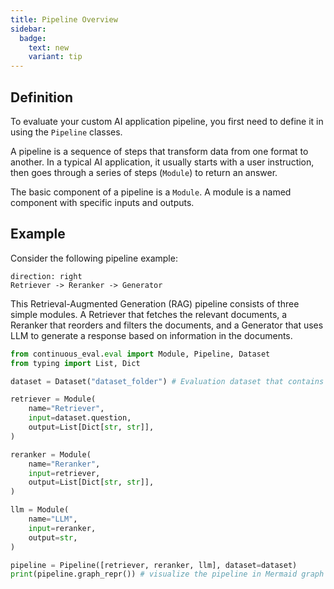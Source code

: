 ```yaml
---
title: Pipeline Overview
sidebar:
  badge:
    text: new
    variant: tip
---
```


## Definition

To evaluate your custom AI application pipeline, you first need to define it in using the `Pipeline` classes.
<br>

A pipeline is a sequence of steps that transform data from one format to another. In a typical AI application, it usually starts with a user instruction, then goes through a series of steps (`Module`) to return an answer.

The basic component of a pipeline is a `Module`. A module is a named component with specific inputs and outputs.

## Example

Consider the following pipeline example:

```d2
direction: right
Retriever -> Reranker -> Generator
```

This Retrieval-Augmented Generation (RAG) pipeline consists of three simple modules. A Retriever that fetches the relevant documents, a Reranker that reorders and filters the documents, and a Generator that uses LLM to generate a response based on information in the documents.

```python title="pipeline.py"
from continuous_eval.eval import Module, Pipeline, Dataset
from typing import List, Dict

dataset = Dataset("dataset_folder") # Evaluation dataset that contains all the questions and optionall the expected module outputs

retriever = Module(
    name="Retriever",
    input=dataset.question, 
    output=List[Dict[str, str]],
)

reranker = Module(
    name="Reranker",
    input=retriever,
    output=List[Dict[str, str]],
)

llm = Module(
    name="LLM",
    input=reranker,
    output=str,
)

pipeline = Pipeline([retriever, reranker, llm], dataset=dataset)
print(pipeline.graph_repr()) # visualize the pipeline in Mermaid graph format
```

